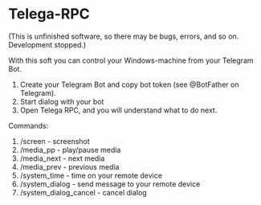 # Telega-RPC

(This is unfinished software, so there may be bugs, errors, and so on. Development stopped.)

With this soft you can control your Windows-machine from your Telegram Bot.
1. Create your Telegram Bot and copy bot token (see @BotFather on Telegram).
2. Start dialog with your bot
3. Open Telega RPC, and you will understand what to do next.


Commands:
1. /screen - screenshot
2. /media_pp - play/pause media
3. /media_next - next media
4. /media_prev - previous media
5. /system_time - time on your remote device
6. /system_dialog - send message to your remote device
7. /system_dialog_cancel - cancel dialog
